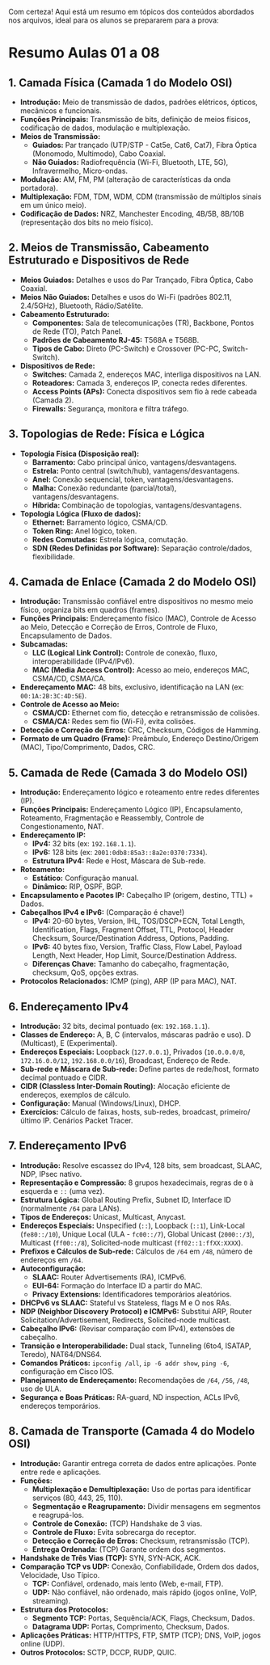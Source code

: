 Com certeza! Aqui está um resumo em tópicos dos conteúdos abordados nos arquivos, ideal para os alunos se prepararem para a prova:

# Resumo Aulas 01 a 08

## 1. Camada Física (Camada 1 do Modelo OSI)

*   **Introdução:** Meio de transmissão de dados, padrões elétricos, ópticos, mecânicos e funcionais.
*   **Funções Principais:** Transmissão de bits, definição de meios físicos, codificação de dados, modulação e multiplexação.
*   **Meios de Transmissão:**
    *   **Guiados:** Par trançado (UTP/STP - Cat5e, Cat6, Cat7), Fibra Óptica (Monomodo, Multimodo), Cabo Coaxial.
    *   **Não Guiados:** Radiofrequência (Wi-Fi, Bluetooth, LTE, 5G), Infravermelho, Micro-ondas.
*   **Modulação:** AM, FM, PM (alteração de características da onda portadora).
*   **Multiplexação:** FDM, TDM, WDM, CDM (transmissão de múltiplos sinais em um único meio).
*   **Codificação de Dados:** NRZ, Manchester Encoding, 4B/5B, 8B/10B (representação dos bits no meio físico).

## 2. Meios de Transmissão, Cabeamento Estruturado e Dispositivos de Rede

*   **Meios Guiados:** Detalhes e usos do Par Trançado, Fibra Óptica, Cabo Coaxial.
*   **Meios Não Guiados:** Detalhes e usos do Wi-Fi (padrões 802.11, 2.4/5GHz), Bluetooth, Rádio/Satélite.
*   **Cabeamento Estruturado:**
    *   **Componentes:** Sala de telecomunicações (TR), Backbone, Pontos de Rede (TO), Patch Panel.
    *   **Padrões de Cabeamento RJ-45:** T568A e T568B.
    *   **Tipos de Cabo:** Direto (PC-Switch) e Crossover (PC-PC, Switch-Switch).
*   **Dispositivos de Rede:**
    *   **Switches:** Camada 2, endereços MAC, interliga dispositivos na LAN.
    *   **Roteadores:** Camada 3, endereços IP, conecta redes diferentes.
    *   **Access Points (APs):** Conecta dispositivos sem fio à rede cabeada (Camada 2).
    *   **Firewalls:** Segurança, monitora e filtra tráfego.

## 3. Topologias de Rede: Física e Lógica

*   **Topologia Física (Disposição real):**
    *   **Barramento:** Cabo principal único, vantagens/desvantagens.
    *   **Estrela:** Ponto central (switch/hub), vantagens/desvantagens.
    *   **Anel:** Conexão sequencial, token, vantagens/desvantagens.
    *   **Malha:** Conexão redundante (parcial/total), vantagens/desvantagens.
    *   **Híbrida:** Combinação de topologias, vantagens/desvantagens.
*   **Topologia Lógica (Fluxo de dados):**
    *   **Ethernet:** Barramento lógico, CSMA/CD.
    *   **Token Ring:** Anel lógico, token.
    *   **Redes Comutadas:** Estrela lógica, comutação.
    *   **SDN (Redes Definidas por Software):** Separação controle/dados, flexibilidade.

## 4. Camada de Enlace (Camada 2 do Modelo OSI)

*   **Introdução:** Transmissão confiável entre dispositivos no mesmo meio físico, organiza bits em quadros (frames).
*   **Funções Principais:** Endereçamento físico (MAC), Controle de Acesso ao Meio, Detecção e Correção de Erros, Controle de Fluxo, Encapsulamento de Dados.
*   **Subcamadas:**
    *   **LLC (Logical Link Control):** Controle de conexão, fluxo, interoperabilidade (IPv4/IPv6).
    *   **MAC (Media Access Control):** Acesso ao meio, endereços MAC, CSMA/CD, CSMA/CA.
*   **Endereçamento MAC:** 48 bits, exclusivo, identificação na LAN (ex: `00:1A:2B:3C:4D:5E`).
*   **Controle de Acesso ao Meio:**
    *   **CSMA/CD:** Ethernet com fio, detecção e retransmissão de colisões.
    *   **CSMA/CA:** Redes sem fio (Wi-Fi), evita colisões.
*   **Detecção e Correção de Erros:** CRC, Checksum, Códigos de Hamming.
*   **Formato de um Quadro (Frame):** Preâmbulo, Endereço Destino/Origem (MAC), Tipo/Comprimento, Dados, CRC.

## 5. Camada de Rede (Camada 3 do Modelo OSI)

*   **Introdução:** Endereçamento lógico e roteamento entre redes diferentes (IP).
*   **Funções Principais:** Endereçamento Lógico (IP), Encapsulamento, Roteamento, Fragmentação e Reassembly, Controle de Congestionamento, NAT.
*   **Endereçamento IP:**
    *   **IPv4:** 32 bits (ex: `192.168.1.1`).
    *   **IPv6:** 128 bits (ex: `2001:0db8:85a3::8a2e:0370:7334`).
    *   **Estrutura IPv4:** Rede e Host, Máscara de Sub-rede.
*   **Roteamento:**
    *   **Estático:** Configuração manual.
    *   **Dinâmico:** RIP, OSPF, BGP.
*   **Encapsulamento e Pacotes IP:** Cabeçalho IP (origem, destino, TTL) + Dados.
*   **Cabeçalhos IPv4 e IPv6:** (Comparação é chave!)
    *   **IPv4:** 20-60 bytes, Version, IHL, TOS/DSCP+ECN, Total Length, Identification, Flags, Fragment Offset, TTL, Protocol, Header Checksum, Source/Destination Address, Options, Padding.
    *   **IPv6:** 40 bytes fixo, Version, Traffic Class, Flow Label, Payload Length, Next Header, Hop Limit, Source/Destination Address.
    *   **Diferenças Chave:** Tamanho do cabeçalho, fragmentação, checksum, QoS, opções extras.
*   **Protocolos Relacionados:** ICMP (ping), ARP (IP para MAC), NAT.

## 6. Endereçamento IPv4

*   **Introdução:** 32 bits, decimal pontuado (ex: `192.168.1.1`).
*   **Classes de Endereço:** A, B, C (intervalos, máscaras padrão e uso). D (Multicast), E (Experimental).
*   **Endereços Especiais:** Loopback (`127.0.0.1`), Privados (`10.0.0.0/8`, `172.16.0.0/12`, `192.168.0.0/16`), Broadcast, Endereço de Rede.
*   **Sub-rede e Máscara de Sub-rede:** Define partes de rede/host, formato decimal pontuado e CIDR.
*   **CIDR (Classless Inter-Domain Routing):** Alocação eficiente de endereços, exemplos de cálculo.
*   **Configuração:** Manual (Windows/Linux), DHCP.
*   **Exercícios:** Cálculo de faixas, hosts, sub-redes, broadcast, primeiro/último IP. Cenários Packet Tracer.

## 7. Endereçamento IPv6

*   **Introdução:** Resolve escassez do IPv4, 128 bits, sem broadcast, SLAAC, NDP, IPsec nativo.
*   **Representação e Compressão:** 8 grupos hexadecimais, regras de `0` à esquerda e `::` (uma vez).
*   **Estrutura Lógica:** Global Routing Prefix, Subnet ID, Interface ID (normalmente `/64` para LANs).
*   **Tipos de Endereços:** Unicast, Multicast, Anycast.
*   **Endereços Especiais:** Unspecified (`::`), Loopback (`::1`), Link-Local (`fe80::/10`), Unique Local (ULA - `fc00::/7`), Global Unicast (`2000::/3`), Multicast (`ff00::/8`), Solicited-node multicast (`ff02::1:ffXX:XXXX`).
*   **Prefixos e Cálculos de Sub-rede:** Cálculos de `/64` em `/48`, número de endereços em `/64`.
*   **Autoconfiguração:**
    *   **SLAAC:** Router Advertisements (RA), ICMPv6.
    *   **EUI-64:** Formação do Interface ID a partir do MAC.
    *   **Privacy Extensions:** Identificadores temporários aleatórios.
*   **DHCPv6 vs SLAAC:** Stateful vs Stateless, flags M e O nos RAs.
*   **NDP (Neighbor Discovery Protocol) e ICMPv6:** Substitui ARP, Router Solicitation/Advertisement, Redirects, Solicited-node multicast.
*   **Cabeçalho IPv6:** (Revisar comparação com IPv4), extensões de cabeçalho.
*   **Transição e Interoperabilidade:** Dual stack, Tunneling (6to4, ISATAP, Teredo), NAT64/DNS64.
*   **Comandos Práticos:** `ipconfig /all`, `ip -6 addr show`, `ping -6`, configuração em Cisco IOS.
*   **Planejamento de Endereçamento:** Recomendações de `/64`, `/56`, `/48`, uso de ULA.
*   **Segurança e Boas Práticas:** RA-guard, ND inspection, ACLs IPv6, endereços temporários.

## 8. Camada de Transporte (Camada 4 do Modelo OSI)

*   **Introdução:** Garantir entrega correta de dados entre aplicações. Ponte entre rede e aplicações.
*   **Funções:**
    *   **Multiplexação e Demultiplexação:** Uso de portas para identificar serviços (80, 443, 25, 110).
    *   **Segmentação e Reagrupamento:** Dividir mensagens em segmentos e reagrupá-los.
    *   **Controle de Conexão:** (TCP) Handshake de 3 vias.
    *   **Controle de Fluxo:** Evita sobrecarga do receptor.
    *   **Detecção e Correção de Erros:** Checksum, retransmissão (TCP).
    *   **Entrega Ordenada:** (TCP) Garante ordem dos segmentos.
*   **Handshake de Três Vias (TCP):** SYN, SYN-ACK, ACK.
*   **Comparação TCP vs UDP:** Conexão, Confiabilidade, Ordem dos dados, Velocidade, Uso Típico.
    *   **TCP:** Confiável, ordenado, mais lento (Web, e-mail, FTP).
    *   **UDP:** Não confiável, não ordenado, mais rápido (jogos online, VoIP, streaming).
*   **Estrutura dos Protocolos:**
    *   **Segmento TCP:** Portas, Sequência/ACK, Flags, Checksum, Dados.
    *   **Datagrama UDP:** Portas, Comprimento, Checksum, Dados.
*   **Aplicações Práticas:** HTTP/HTTPS, FTP, SMTP (TCP); DNS, VoIP, jogos online (UDP).
*   **Outros Protocolos:** SCTP, DCCP, RUDP, QUIC.
